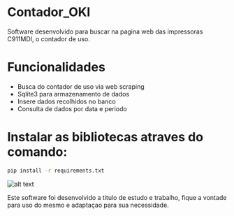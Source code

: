 # Contador_OKI
Software desenvolvido para buscar na pagina web das impressoras C911MDI, o contador de uso. 


# Funcionalidades

- Busca do contador de uso via web scraping
- Sqlite3 para armazenamento de dados
- Insere dados recolhidos no banco
- Consulta de dados por data e periodo

# Instalar as bibliotecas atraves do comando:
```sh
pip install -r requirements.txt
```
![alt text](https://github.com/FigueredoDev/Contador_OKI/main/img.png)

Este software foi desenvolvido a titulo de estudo e trabalho, fique a vontade para uso do mesmo e adaptaçao para sua necessidade.
